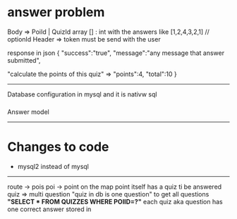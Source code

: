 # answer problem

Body =>
PoiId | QuizId
array [] : int with the answers like [1,2,4,3,2,1] // optionId
Header =>
token must be send with the user

response in json
{
"success":"true",
"message":"any message that answer submitted",
<!-- Optional -->
"calculate the points of this quiz" => "points":4,
"total":10
}

---

Database configuration in mysql and it is nativw sql

###
Answer model


---
# Changes to code
- mysql2 instead of mysql

---

route -> pois
poi -> point on the map
point itself has a quiz ti be answered
quiz => multi question "quiz in db is one question"
to  get all questions  **"SELECT * FROM QUIZZES WHERE POIID=?"**
each quiz aka question has one correct answer stored in
